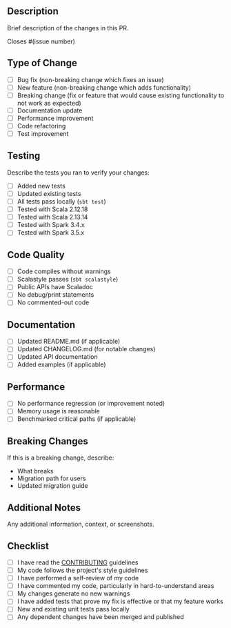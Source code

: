 ## Description

Brief description of the changes in this PR.

Closes #(issue number)

## Type of Change

- [ ] Bug fix (non-breaking change which fixes an issue)
- [ ] New feature (non-breaking change which adds functionality)
- [ ] Breaking change (fix or feature that would cause existing functionality to not work as expected)
- [ ] Documentation update
- [ ] Performance improvement
- [ ] Code refactoring
- [ ] Test improvement

## Testing

Describe the tests you ran to verify your changes:

- [ ] Added new tests
- [ ] Updated existing tests
- [ ] All tests pass locally (`sbt test`)
- [ ] Tested with Scala 2.12.18
- [ ] Tested with Scala 2.13.14
- [ ] Tested with Spark 3.4.x
- [ ] Tested with Spark 3.5.x

## Code Quality

- [ ] Code compiles without warnings
- [ ] Scalastyle passes (`sbt scalastyle`)
- [ ] Public APIs have Scaladoc
- [ ] No debug/print statements
- [ ] No commented-out code

## Documentation

- [ ] Updated README.md (if applicable)
- [ ] Updated CHANGELOG.md (for notable changes)
- [ ] Updated API documentation
- [ ] Added examples (if applicable)

## Performance

- [ ] No performance regression (or improvement noted)
- [ ] Memory usage is reasonable
- [ ] Benchmarked critical paths (if applicable)

## Breaking Changes

If this is a breaking change, describe:
- What breaks
- Migration path for users
- Updated migration guide

## Additional Notes

Any additional information, context, or screenshots.

## Checklist

- [ ] I have read the [CONTRIBUTING](../CONTRIBUTING.md) guidelines
- [ ] My code follows the project's style guidelines
- [ ] I have performed a self-review of my code
- [ ] I have commented my code, particularly in hard-to-understand areas
- [ ] My changes generate no new warnings
- [ ] I have added tests that prove my fix is effective or that my feature works
- [ ] New and existing unit tests pass locally
- [ ] Any dependent changes have been merged and published
